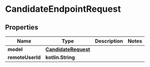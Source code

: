 
# CandidateEndpointRequest

## Properties
Name | Type | Description | Notes
------------ | ------------- | ------------- | -------------
**model** | [**CandidateRequest**](CandidateRequest.md) |  | 
**remoteUserId** | **kotlin.String** |  | 



